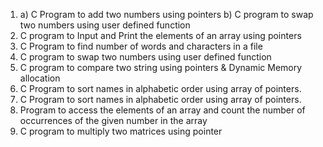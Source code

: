  1. a) C Program to add two numbers using pointers
	b) C program to swap two numbers using user defined function
 2. C program to Input and Print the elements of an array using pointers
 3. C Program to find number of words and characters in a file
 4. C program to swap two numbers using user defined function
 5. C program to compare two string using pointers & Dynamic Memory allocation
 6. C Program to sort names in alphabetic order using array of pointers.
 7. C Program to sort names in alphabetic order using array of pointers.
 8. Program to access the elements of an array and count the number of occurrences of the given number in the array
 9. C program to multiply two matrices using pointer
